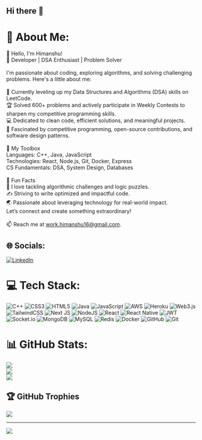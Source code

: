## Hi there 👋
# 💫 About Me:
👋 Hello, I'm Himanshu!<br>🚀 Developer | DSA Enthusiast | Problem Solver<br><br>I'm passionate about coding, exploring algorithms, and solving challenging problems. Here's a little about me:<br><br>🌱 Currently leveling up my Data Structures and Algorithms (DSA) skills on LeetCode.<br>🏆 Solved 600+ problems and actively participate in Weekly Contests to sharpen my competitive programming skills.<br>💻 Dedicated to clean code, efficient solutions, and meaningful projects.<br>🎯 Fascinated by competitive programming, open-source contributions, and software design patterns.<br><br>📌 My Toolbox<br>Languages: C++, Java, JavaScript<br>Technologies: React, Node.js, Git, Docker, Express<br>CS Fundamentals: DSA, System Design, Databases<br><br>🌟 Fun Facts<br>🧠 I love tackling algorithmic challenges and logic puzzles.<br>✍️ Striving to write optimized and impactful code.<br>🌏 Passionate about leveraging technology for real-world impact.<br>Let’s connect and create something extraordinary!<br><br>📫 Reach me at work.himanshu16@gmail.com.


## 🌐 Socials:
[![LinkedIn](https://img.shields.io/badge/LinkedIn-%230077B5.svg?logo=linkedin&logoColor=white)](https://linkedin.com/in/singhhimanshu1604) 

# 💻 Tech Stack:
![C++](https://img.shields.io/badge/c++-%2300599C.svg?style=for-the-badge&logo=c%2B%2B&logoColor=white) ![CSS3](https://img.shields.io/badge/css3-%231572B6.svg?style=for-the-badge&logo=css3&logoColor=white) ![HTML5](https://img.shields.io/badge/html5-%23E34F26.svg?style=for-the-badge&logo=html5&logoColor=white) ![Java](https://img.shields.io/badge/java-%23ED8B00.svg?style=for-the-badge&logo=openjdk&logoColor=white) ![JavaScript](https://img.shields.io/badge/javascript-%23323330.svg?style=for-the-badge&logo=javascript&logoColor=%23F7DF1E) ![AWS](https://img.shields.io/badge/AWS-%23FF9900.svg?style=for-the-badge&logo=amazon-aws&logoColor=white) ![Heroku](https://img.shields.io/badge/heroku-%23430098.svg?style=for-the-badge&logo=heroku&logoColor=white) ![Web3.js](https://img.shields.io/badge/web3.js-F16822?style=for-the-badge&logo=web3.js&logoColor=white) ![TailwindCSS](https://img.shields.io/badge/tailwindcss-%2338B2AC.svg?style=for-the-badge&logo=tailwind-css&logoColor=white) ![Next JS](https://img.shields.io/badge/Next-black?style=for-the-badge&logo=next.js&logoColor=white) ![NodeJS](https://img.shields.io/badge/node.js-6DA55F?style=for-the-badge&logo=node.js&logoColor=white) ![React](https://img.shields.io/badge/react-%2320232a.svg?style=for-the-badge&logo=react&logoColor=%2361DAFB) ![React Native](https://img.shields.io/badge/react_native-%2320232a.svg?style=for-the-badge&logo=react&logoColor=%2361DAFB) ![JWT](https://img.shields.io/badge/JWT-black?style=for-the-badge&logo=JSON%20web%20tokens) ![Socket.io](https://img.shields.io/badge/Socket.io-black?style=for-the-badge&logo=socket.io&badgeColor=010101) ![MongoDB](https://img.shields.io/badge/MongoDB-%234ea94b.svg?style=for-the-badge&logo=mongodb&logoColor=white) ![MySQL](https://img.shields.io/badge/mysql-4479A1.svg?style=for-the-badge&logo=mysql&logoColor=white) ![Redis](https://img.shields.io/badge/redis-%23DD0031.svg?style=for-the-badge&logo=redis&logoColor=white) ![Docker](https://img.shields.io/badge/docker-%230db7ed.svg?style=for-the-badge&logo=docker&logoColor=white) ![GitHub](https://img.shields.io/badge/github-%23121011.svg?style=for-the-badge&logo=github&logoColor=white) ![Git](https://img.shields.io/badge/git-%23F05033.svg?style=for-the-badge&logo=git&logoColor=white)
# 📊 GitHub Stats:
![](https://github-readme-stats.vercel.app/api?username=shimanshu16&theme=dark&hide_border=false&include_all_commits=true&count_private=true)<br/>
![](https://github-readme-streak-stats.herokuapp.com/?user=shimanshu16&theme=dark&hide_border=false)<br/>
![](https://github-readme-stats.vercel.app/api/top-langs/?username=shimanshu16&theme=dark&hide_border=false&include_all_commits=true&count_private=true&layout=compact)

## 🏆 GitHub Trophies
![](https://github-profile-trophy.vercel.app/?username=shimanshu16&theme=radical&no-frame=false&no-bg=true&margin-w=4)

---
[![](https://visitcount.itsvg.in/api?id=shimanshu16&icon=0&color=0)](https://visitcount.itsvg.in)

<!-- Proudly created with GPRM ( https://gprm.itsvg.in ) -->
<!--
**shimanshu16/shimanshu16** is a ✨ _special_ ✨ repository because its `README.md` (this file) appears on your GitHub profile.

Here are some ideas to get you started:

- 🔭 I’m currently working on ...
- 🌱 I’m currently learning ...
- 👯 I’m looking to collaborate on ...
- 🤔 I’m looking for help with ...
- 💬 Ask me about ...
- 📫 How to reach me: ...
- 😄 Pronouns: ...
- ⚡ Fun fact: ...
-->
